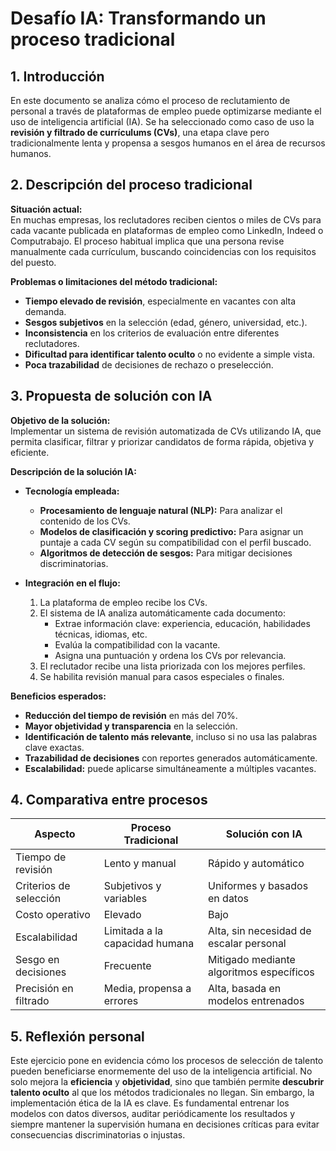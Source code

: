 # Desafío IA: Transformando un proceso tradicional

## 1. Introducción

En este documento se analiza cómo el proceso de reclutamiento de personal a través de plataformas de empleo puede optimizarse mediante el uso de inteligencia artificial (IA). Se ha seleccionado como caso de uso la **revisión y filtrado de currículums (CVs)**, una etapa clave pero tradicionalmente lenta y propensa a sesgos humanos en el área de recursos humanos.

## 2. Descripción del proceso tradicional

**Situación actual:**  
En muchas empresas, los reclutadores reciben cientos o miles de CVs para cada vacante publicada en plataformas de empleo como LinkedIn, Indeed o Computrabajo. El proceso habitual implica que una persona revise manualmente cada currículum, buscando coincidencias con los requisitos del puesto.

**Problemas o limitaciones del método tradicional:**
- **Tiempo elevado de revisión**, especialmente en vacantes con alta demanda.
- **Sesgos subjetivos** en la selección (edad, género, universidad, etc.).
- **Inconsistencia** en los criterios de evaluación entre diferentes reclutadores.
- **Dificultad para identificar talento oculto** o no evidente a simple vista.
- **Poca trazabilidad** de decisiones de rechazo o preselección.

## 3. Propuesta de solución con IA

**Objetivo de la solución:**  
Implementar un sistema de revisión automatizada de CVs utilizando IA, que permita clasificar, filtrar y priorizar candidatos de forma rápida, objetiva y eficiente.

**Descripción de la solución IA:**  

- **Tecnología empleada:**  
  - **Procesamiento de lenguaje natural (NLP):** Para analizar el contenido de los CVs.
  - **Modelos de clasificación y scoring predictivo:** Para asignar un puntaje a cada CV según su compatibilidad con el perfil buscado.
  - **Algoritmos de detección de sesgos:** Para mitigar decisiones discriminatorias.

- **Integración en el flujo:**  
  1. La plataforma de empleo recibe los CVs.
  2. El sistema de IA analiza automáticamente cada documento:
     - Extrae información clave: experiencia, educación, habilidades técnicas, idiomas, etc.
     - Evalúa la compatibilidad con la vacante.
     - Asigna una puntuación y ordena los CVs por relevancia.
  3. El reclutador recibe una lista priorizada con los mejores perfiles.
  4. Se habilita revisión manual para casos especiales o finales.

**Beneficios esperados:**  
- **Reducción del tiempo de revisión** en más del 70%.  
- **Mayor objetividad y transparencia** en la selección.  
- **Identificación de talento más relevante**, incluso si no usa las palabras clave exactas.  
- **Trazabilidad de decisiones** con reportes generados automáticamente.  
- **Escalabilidad:** puede aplicarse simultáneamente a múltiples vacantes.

## 4. Comparativa entre procesos

| Aspecto                    | Proceso Tradicional              | Solución con IA                          |
|----------------------------|----------------------------------|------------------------------------------|
| Tiempo de revisión         | Lento y manual                   | Rápido y automático                      |
| Criterios de selección     | Subjetivos y variables           | Uniformes y basados en datos             |
| Costo operativo            | Elevado                          | Bajo                                     |
| Escalabilidad              | Limitada a la capacidad humana   | Alta, sin necesidad de escalar personal  |
| Sesgo en decisiones        | Frecuente                        | Mitigado mediante algoritmos específicos |
| Precisión en filtrado      | Media, propensa a errores        | Alta, basada en modelos entrenados       |

## 5. Reflexión personal

Este ejercicio pone en evidencia cómo los procesos de selección de talento pueden beneficiarse enormemente del uso de la inteligencia artificial. No solo mejora la **eficiencia** y **objetividad**, sino que también permite **descubrir talento oculto** al que los métodos tradicionales no llegan. Sin embargo, la implementación ética de la IA es clave. Es fundamental entrenar los modelos con datos diversos, auditar periódicamente los resultados y siempre mantener la supervisión humana en decisiones críticas para evitar consecuencias discriminatorias o injustas.

